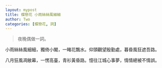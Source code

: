 ```yaml
---
layout: mypost
title: 蝶戀花 小雨絲絲風細細
author: Two
categories: [蝶戀花, 詞]
---
```


> 夜晚偶做一詞。

小雨絲絲風細細，獨倚小閣，一睹花飄水。仰頭觀望殷勤處，暮昏風狂遮吾路。

八月狂風凋敝幕，一愣高臺，青衫黃昏路。憶往江城心事夢，情情總被不情誤。
